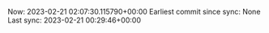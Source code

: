Now: 2023-02-21 02:07:30.115790+00:00 Earliest commit since sync: None Last sync: 2023-02-21 00:29:46+00:00
